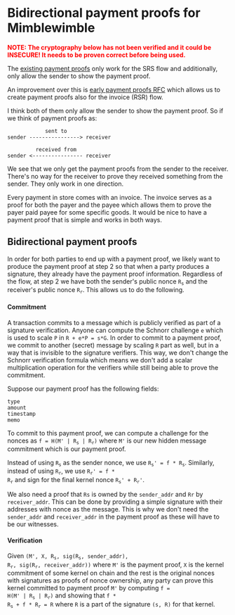 # Bidirectional payment proofs for Mimblewimble

<span style="color:red;font-weight:bold;">NOTE: The cryptography below has not been verified and it could be INSECURE! It needs to be proven correct before being used.</span>

The [existing payment proofs](https://github.com/mimblewimble/grin-rfcs/blob/master/text/0006-payment-proofs.md) only work for the SRS flow and additionally, only allow the sender to show the payment proof.

An improvement over this is [early payment proofs RFC](https://github.com/tromp/grin-rfcs/blob/early-payment-proofs/text/0000-early-payment-proofs.md) which allows us to create payment proofs also for the invoice (RSR) flow.

I think both of them only allow the sender to show the payment proof. So if we think of payment proofs as:

```
            sent to
sender ----------------> receiver

         received from 
sender <---------------- receiver

```
We see that we only get the payment proofs from the sender to the receiver. There's no way for the receiver to prove they received something from the sender. They only work in one direction.

Every payment in store comes with an invoice. The invoice serves as a proof for both the payer and the payee which allows them to prove the payer paid payee for some specific goods. It would be nice to have a payment proof that is simple and works in both ways.

## Bidirectional payment proofs

In order for both parties to end up with a payment proof, we likely want to produce the payment proof at step 2 so that when a party produces a signature, they already have the payment proof information.
Regardless of the flow, at step 2 we have both the sender's public nonce <code>R<sub>s</sub></code> and the receiver's public nonce <code>R<sub>r</sub></code>. This allows us to do the following.

#### Commitment

A transaction commits to a message which is publicly verified as part of a signature verification. Anyone can compute the Schnorr challenge `e` which is used to scale `P` in `R + e*P = s*G`. In order to commit to a payment proof, we commit to another (secret) message by scaling `R` part as well, but in a way that is invisible to the signature verifiers. This way, we don't change the Schnorr verification formula which means we don't add a scalar multiplication operation for the verifiers while still being able to prove the commitment.

Suppose our payment proof has the following fields:
```
type
amount
timestamp
memo
```

To commit to this payment proof, we can compute a challenge for the nonces as <code>f = H(M' | R<sub>s</sub> | R<sub>r</sub>)</code> where `M'` is our new hidden message commitment which is our payment proof.

Instead of using <code>R<sub>s</sub></code> as the sender nonce, we use <code>R<sub>s</sub>' = f * R<sub>s</sub></code>. Similarly, instead of using <code>R<sub>r</sub></code>, we use <code>R<sub>r</sub>' = f * R<sub>r</sub></code> and sign for the final kernel nonce <code>R<sub>s</sub>' + R<sub>r</sub>'</code>.

We also need a proof that `Rs` is owned by the `sender_addr` and `Rr` by `receiver_addr`. This can be done by providing a simple signature with their addresses with nonce as the message. This is why we don't need the `sender_addr` and `receiver_addr` in the payment proof as these will have to be our witnesses.

#### Verification

Given <code>(M', X, R<sub>s</sub>, sig(R<sub>s</sub>, sender_addr), R<sub>r</sub>, sig(R<sub>r</sub>, receiver_addr))</code> where `M'` is the payment proof, `X` is the kernel commitment of some kernel on chain and the rest is the original nonces with signatures as proofs of nonce ownership, any party can prove this kernel committed to payment proof `M'` by computing <code>f = H(M' | R<sub>s</sub> | R<sub>r</sub>)</code> and showing that <code>f * R<sub>s</sub> + f * R<sub>r</sub> = R</code> where `R` is a part of the signature `(s, R)` for that kernel.
